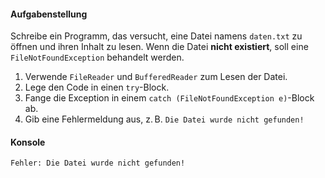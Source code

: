#### Aufgabenstellung
Schreibe ein Programm, das versucht, eine Datei namens `daten.txt` zu öffnen und ihren Inhalt zu lesen. Wenn die Datei **nicht existiert**, soll eine `FileNotFoundException` behandelt werden.

1. Verwende `FileReader` und `BufferedReader` zum Lesen der Datei.
2. Lege den Code in einen `try`-Block.
3. Fange die Exception in einem `catch (FileNotFoundException e)`-Block ab.
4. Gib eine Fehlermeldung aus, z. B. `Die Datei wurde nicht gefunden!`

#### Konsole
```text
Fehler: Die Datei wurde nicht gefunden!
```
